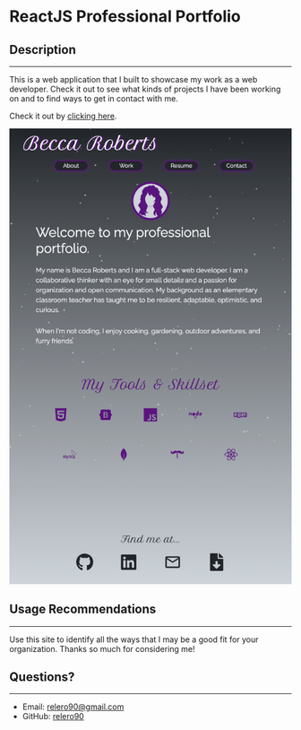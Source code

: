 # ReactJS Professional Portfolio

## Description

---

This is a web application that I built to showcase my work as a web developer. Check it out to see what kinds of projects I have been working on and to find ways to get in contact with me.

Check it out by [clicking here](https://relero90.github.io/broberts-professional-portfolio/).

!["A screenshot of the working application showing an about section, work section, resume section, and contact section."](./portfolio-screenshot.png)

## Usage Recommendations

---

Use this site to identify all the ways that I may be a good fit for your organization. Thanks so much for considering me!

## Questions?

---

- Email: [relero90@gmail.com](relero90@gmail.com)
- GitHub: [relero90](https://github.com/relero90)
